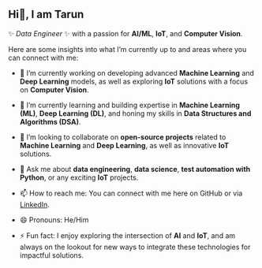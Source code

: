 ## Hi👋, I am Tarun

✨ _Data Engineer_ ✨ with a passion for **AI/ML**, **IoT**, and **Computer Vision**. 

Here are some insights into what I’m currently up to and areas where you can connect with me:

- 🔭 I’m currently working on developing advanced **Machine Learning** and **Deep Learning** models, as well as exploring **IoT** solutions with a focus on **Computer Vision**.

- 🌱 I’m currently learning and building expertise in **Machine Learning (ML)**, **Deep Learning (DL)**, and honing my skills in **Data Structures and Algorithms (DSA)**.

- 👯 I’m looking to collaborate on **open-source projects** related to **Machine Learning** and **Deep Learning**, as well as innovative **IoT** solutions.

- 💬 Ask me about **data engineering**, **data science**, **test automation with Python**, or any exciting **IoT** projects.

- 📫 How to reach me: You can connect with me here on GitHub or via [LinkedIn](www.linkedin.com/in/tarun-praj).

- 😄 Pronouns: He/Him

- ⚡ Fun fact: I enjoy exploring the intersection of **AI** and **IoT**, and am always on the lookout for new ways to integrate these technologies for impactful solutions.
